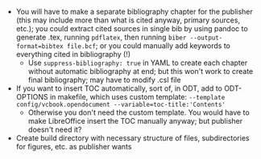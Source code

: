 - You will have to make a separate bibliography chapter for the publisher (this
  may include more than what is cited anyway, primary sources, etc.); you could
  extract cited sources in single bib by using pandoc to generate .tex, running
  `pdflatex`, then running `biber --output-format=bibtex file.bcf`; or you could
  manually add keywords to everything cited in bibliography (!)
  + Use `suppress-bibliography: true` in YAML to create each chapter without
    automatic bibliography at end; but this won't work to create final
    bibliography; may have to modify .csl file
- If you want to insert TOC automatically, sort of, in ODT, add to ODT-OPTIONS
  in makefile, which uses custom template:  `--template
  config/vcbook.opendocument --variable=toc-title:'Contents'`
  + Otherwise you don't need the custom template. You would have to make
    LibreOffice insert the TOC manually anyway; but publisher doesn't need it?
- Create build directory with necessary structure of files, subdirectories for
  figures, etc. as publisher wants


